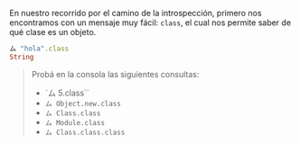 En nuestro recorrido por el camino de la introspección, primero nos encontramos con un mensaje muy fácil: `class`, el cual nos permite saber de qué clase es un objeto. 

```ruby
ム "hola".class
String
```

> Probá en la consola las siguientes consultas: 
> 
> * `ム 5.class``
> * `ム Object.new.class`
> * `ム Class.class`
> * `ム Module.class`
> * `ム Class.class.class`



